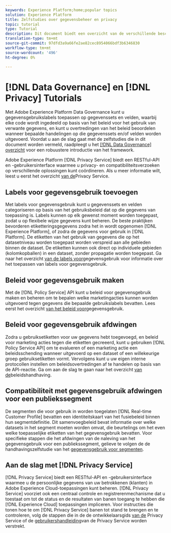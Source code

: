 ```yaml
---
keywords: Experience Platform;home;popular topics
solution: Experience Platform
title: Zelfstudies over gegevensbeheer en privacy
topic: tutorial
type: Tutorial
description: Dit document biedt een overzicht van de verschillende beschikbare zelfstudies met betrekking tot Adobe Experience Platform Data Governance en Adobe Experience Platform Privacy Service.
translation-type: tm+mt
source-git-commit: 97dfd3a9a66fe2ae82cec8954066bdf3b6346830
workflow-type: tm+mt
source-wordcount: '496'
ht-degree: 0%

---
```



# [!DNL Data Governance] en [!DNL Privacy] Tutorials

Met Adobe Experience Platform Data Governance kunt u gegevensgebruikslabels toepassen op gegevenssets en velden, waarbij elke code wordt ingedeeld op basis van het beleid voor het gebruik van verwante gegevens, en kunt u overtredingen van het beleid beoordelen wanneer bepaalde handelingen op die gegevenssets en/of velden worden uitgevoerd. Voordat u aan de slag gaat met de zelfstudies die in dit document worden vermeld, raadpleegt u het [[!DNL Data Governance] overzicht](../data-governance/home.md) voor een robuustere introductie van het framework.

Adobe Experience Platform [!DNL Privacy Service] biedt een RESTful-API en -gebruikersinterface waarmee u privacy- en compatibiliteitsverzoeken op verschillende oplossingen kunt coördineren. Als u meer informatie wilt, leest u eerst het overzicht [van de](../privacy-service/home.md)Privacy Service.

## Labels voor gegevensgebruik toevoegen

Met labels voor gegevensgebruik kunt u gegevenssets en velden categoriseren op basis van het gebruiksbeleid dat op die gegevens van toepassing is. Labels kunnen op elk gewenst moment worden toegepast, zodat u op flexibele wijze gegevens kunt beheren. De beste praktijken bevorderen etiketteringsgegevens zodra het in wordt opgenomen [!DNL Experience Platform], of zodra de gegevens voor gebruik in [!DNL Platform]. De etiketten van het gebruik van gegevens die op het datasetniveau worden toegepast worden verspreid aan alle gebieden binnen de dataset. De etiketten kunnen ook direct op individuele gebieden (kolomkopballen) in een dataset, zonder propagatie worden toegepast. Ga naar het overzicht [van de labels voor](../data-governance/labels/overview.md)gegevensgebruik voor informatie over het toepassen van labels voor gegevensgebruik.

## Beleid voor gegevensgebruik maken

Met de [!DNL Policy Service] API kunt u beleid voor gegevensgebruik maken en beheren om te bepalen welke marketingacties kunnen worden uitgevoerd tegen gegevens die bepaalde gebruikslabels bevatten. Lees eerst het overzicht [van het beleid voor](../data-governance/policies/overview.md)gegevensgebruik.

## Beleid voor gegevensgebruik afdwingen

Zodra u gebruiksetiketten voor uw gegevens hebt toegevoegd, en beleid voor marketing acties tegen die etiketten gecreeerd, kunt u gebruiken [!DNL Policy Service API] om te evalueren of een marketing actie een beleidsschending wanneer uitgevoerd op een dataset of een willekeurige groep gebruiksetiketten vormt. Vervolgens kunt u uw eigen interne protocollen instellen om beleidsovertredingen af te handelen op basis van de API-reactie. Ga om aan de slag te gaan naar het overzicht [van de](../data-governance/enforcement/overview.md)beleidshandhaving.

## Compatibiliteit met gegevensgebruik afdwingen voor een publiekssegment

De segmenten die voor gebruik in worden toegelaten [!DNL Real-time Customer Profile] bevatten een identiteitskaart van het fusiebeleid binnen hun segmentdefinitie. Dit samenvoegbeleid bevat informatie over welke datasets in het segment moeten worden omvat, die beurtelings om het even welke toepasselijke etiketten van het gegevensgebruik bevatten. Voor specifieke stappen die het afdwingen van de naleving van het gegevensgebruik voor een publiekssegment, gelieve te volgen de de handhavingszelfstudie van het [gegevensgebruik voor segmenten](../segmentation/tutorials/governance.md).

## Aan de slag met [!DNL Privacy Service]

[!DNL Privacy Service] biedt een RESTful-API en -gebruikersinterface waarmee u de persoonlijke gegevens van uw betrokkenen (klanten) in Adobe Experience Cloud-toepassingen kunt beheren. [!DNL Privacy Service] voorziet ook een centraal controle en registrerenmechanisme dat u toestaat om tot de status en de resultaten van banen toegang te hebben die [!DNL Experience Cloud] toepassingen impliceren. Voor instructies die tonen hoe te om [!DNL Privacy Service] banen tot stand te brengen en te controleren, volg de stappen die in de de ontwikkelaarsgids [van de](../privacy-service/api/getting-started.md) Privacy Service of de [gebruikershandleiding](../privacy-service/ui/overview.md)van de Privacy Service worden verstrekt.